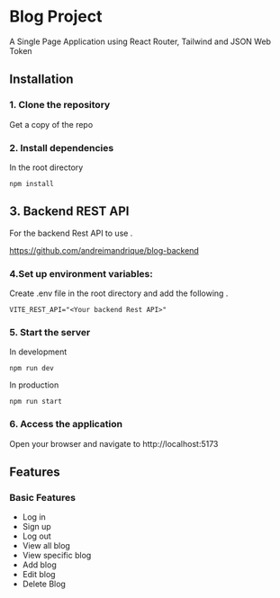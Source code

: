 # Blog Project
A Single Page Application using React Router, Tailwind and JSON Web Token
## Installation
### 1. Clone the repository
Get a copy of the repo
### 2. Install dependencies
In the root directory
```
npm install
```
## 3. Backend REST API
For the backend Rest API to use . 

https://github.com/andreimandrique/blog-backend

### 4.Set up environment variables: 
Create .env file in the root directory and add the following .
```
VITE_REST_API="<Your backend Rest API>"
```



### 5. Start the server
In development
```
npm run dev
```
In production
```
npm run start
```
### 6. Access the application
Open your browser and navigate to http://localhost:5173
## Features
### Basic Features
* Log in 
* Sign up
* Log out
* View all blog
* View specific blog
* Add blog
* Edit blog
* Delete Blog
